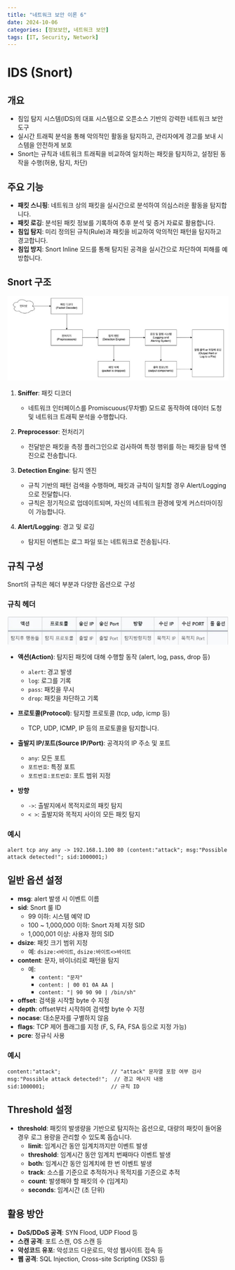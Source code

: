 ```yaml
---
title: "네트워크 보안 이론 6"
date: 2024-10-06
categories: [정보보안, 네트워크 보안]
tags: [IT, Security, Network]
---
```


# IDS (Snort)

## 개요

- 침입 탐지 시스템(IDS)의 대표 시스템으로 오픈소스 기반의 강력한 네트워크 보안 도구
- 실시간 트래픽 분석을 통해 악의적인 활동을 탐지하고, 관리자에게 경고를 보내 시스템을 안전하게 보호
- Snort는 규칙과 네트워크 트래픽을 비교하여 일치하는 패킷을 탐지하고, 설정된 동작을 수행(허용, 탐지, 차단)

## 주요 기능

- **패킷 스니핑**: 네트워크 상의 패킷을 실시간으로 분석하여 의심스러운 활동을 탐지합니다.
- **패킷 로깅**: 분석된 패킷 정보를 기록하여 추후 분석 및 증거 자료로 활용합니다.
- **침입 탐지**: 미리 정의된 규칙(Rule)과 패킷을 비교하여 악의적인 패턴을 탐지하고 경고합니다.
- **침입 방지**: Snort Inline 모드를 통해 탐지된 공격을 실시간으로 차단하여 피해를 예방합니다.

## Snort 구조

![](assets/img/정보보안/이론/6-1.jpg)

1. **Sniffer**: 패킷 디코더

   - 네트워크 인터페이스를 Promiscuous(무차별) 모드로 동작하여 데이터 도청 및 네트워크 트래픽 분석을 수행합니다.

2. **Preprocessor**: 전처리기

   - 전달받은 패킷을 측정 플러그인으로 검사하여 특정 행위를 하는 패킷을 탐색 엔진으로 전송합니다.

3. **Detection Engine**: 탐지 엔진

   - 규칙 기반의 패턴 검색을 수행하며, 패킷과 규칙이 일치할 경우 Alert/Logging으로 전달합니다.
   - 규칙은 정기적으로 업데이트되며, 자신의 네트워크 환경에 맞게 커스터마이징이 가능합니다.

4. **Alert/Logging**: 경고 및 로깅
   - 탐지된 이벤트는 로그 파일 또는 네트워크로 전송됩니다.

## 규칙 구성

Snort의 규칙은 헤더 부분과 다양한 옵션으로 구성

### 규칙 헤더

![](assets/img/정보보안/이론/6-2.jpg)

- **액션(Action)**: 탐지된 패킷에 대해 수행할 동작 (alert, log, pass, drop 등)

  - `alert`: 경고 발생
  - `log`: 로그를 기록
  - `pass`: 패킷을 무시
  - `drop`: 패킷을 차단하고 기록

- **프로토콜(Protocol)**: 탐지할 프로토콜 (tcp, udp, icmp 등)

  - TCP, UDP, ICMP, IP 등의 프로토콜을 탐지합니다.

- **출발지 IP/포트(Source IP/Port)**: 공격자의 IP 주소 및 포트

  - `any`: 모든 포트
  - `포트번호`: 특정 포트
  - `포트번호:포트번호`: 포트 범위 지정

- **방향**
  - `->`: 출발지에서 목적지로의 패킷 탐지
  - `< >`: 출발지와 목적지 사이의 모든 패킷 탐지

### 예시

```snort
alert tcp any any -> 192.168.1.100 80 (content:"attack"; msg:"Possible attack detected!"; sid:1000001;)
```

## 일반 옵션 설정

- **msg**: alert 발생 시 이벤트 이름
- **sid**: Snort 룰 ID
  - 99 이하: 시스템 예약 ID
  - 100 ~ 1,000,000 이하: Snort 자체 지정 SID
  - 1,000,001 이상: 사용자 정의 SID
- **dsize**: 패킷 크기 범위 지정
  - 예: `dsize:<바이트`, `dsize:바이트<>바이트`
- **content**: 문자, 바이너리로 패턴을 탐지
  - 예:
    - `content: "문자"`
    - `content: | 00 01 0A AA |`
    - `content: "| 90 90 90 | /bin/sh"`
- **offset**: 검색을 시작할 byte 수 지정
- **depth**: offset부터 시작하여 검색할 byte 수 지정
- **nocase**: 대소문자를 구별하지 않음
- **flags**: TCP 제어 플래그를 지정 (F, S, FA, FSA 등으로 지정 가능)
- **pcre**: 정규식 사용

### 예시

```snort
content:"attack";                // "attack" 문자열 포함 여부 검사
msg:"Possible attack detected!";  // 경고 메시지 내용
sid:1000001;                     // 규칙 ID
```

## Threshold 설정

- **threshold**: 패킷의 발생량을 기반으로 탐지하는 옵션으로, 대량의 패킷이 들어올 경우 로그 용량을 관리할 수 있도록 돕습니다.
  - **limit**: 임계시간 동안 임계치까지만 이벤트 발생
  - **threshold**: 임계시간 동안 임계치 번째마다 이벤트 발생
  - **both**: 임계시간 동안 임계치에 한 번 이벤트 발생
  - **track**: 소스를 기준으로 추적하거나 목적지를 기준으로 추적
  - **count**: 발생해야 할 패킷의 수 (임계치)
  - **seconds**: 임계시간 (초 단위)

## 활용 방안

- **DoS/DDoS 공격**: SYN Flood, UDP Flood 등
- **스캔 공격**: 포트 스캔, OS 스캔 등
- **악성코드 유포**: 악성코드 다운로드, 악성 웹사이트 접속 등
- **웹 공격**: SQL Injection, Cross-site Scripting (XSS) 등
